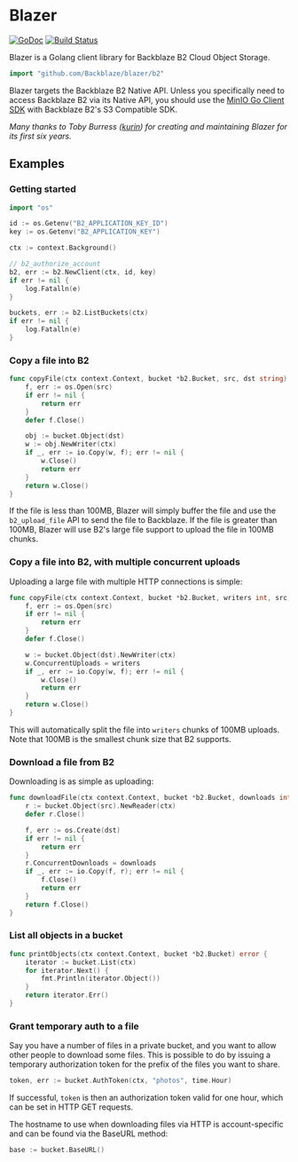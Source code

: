 Blazer
====

[![GoDoc](https://godoc.org/github.com/Backblaze/blazer/b2?status.svg)](https://godoc.org/github.com/Backblaze/blazer/b2)
[![Build Status](https://travis-ci.org/Backblaze/blazer.svg)](https://travis-ci.org/Backblaze/blazer)

Blazer is a Golang client library for Backblaze B2 Cloud Object Storage.

```go
import "github.com/Backblaze/blazer/b2"
```

Blazer targets the Backblaze B2 Native API. Unless you specifically need to access Backblaze B2 via its Native API, you should use the [MinIO Go Client SDK](https://github.com/minio/minio-go) with Backblaze B2's S3 Compatible SDK. 

_Many thanks to Toby Burress ([kurin](https://github.com/kurin)) for creating and maintaining Blazer for its first six years._

## Examples

### Getting started
```go
import "os"

id := os.Getenv("B2_APPLICATION_KEY_ID")
key := os.Getenv("B2_APPLICATION_KEY")

ctx := context.Background()

// b2_authorize_account
b2, err := b2.NewClient(ctx, id, key)
if err != nil {
	log.Fatalln(e)
}

buckets, err := b2.ListBuckets(ctx)
if err != nil {
	log.Fatalln(e)
}
```

### Copy a file into B2

```go
func copyFile(ctx context.Context, bucket *b2.Bucket, src, dst string) error {
	f, err := os.Open(src)
	if err != nil {
		return err
	}
	defer f.Close()

	obj := bucket.Object(dst)
	w := obj.NewWriter(ctx)
	if _, err := io.Copy(w, f); err != nil {
		w.Close()
		return err
	}
	return w.Close()
}
```

If the file is less than 100MB, Blazer will simply buffer the file and use the
`b2_upload_file` API to send the file to Backblaze.  If the file is greater
than 100MB, Blazer will use B2's large file support to upload the file in 100MB
chunks.

### Copy a file into B2, with multiple concurrent uploads

Uploading a large file with multiple HTTP connections is simple:

```go
func copyFile(ctx context.Context, bucket *b2.Bucket, writers int, src, dst string) error {
	f, err := os.Open(src)
	if err != nil {
		return err
	}
	defer f.Close()

	w := bucket.Object(dst).NewWriter(ctx)
	w.ConcurrentUploads = writers
	if _, err := io.Copy(w, f); err != nil {
		w.Close()
		return err
	}
	return w.Close()
}
```

This will automatically split the file into `writers` chunks of 100MB uploads.
Note that 100MB is the smallest chunk size that B2 supports.

### Download a file from B2

Downloading is as simple as uploading:

```go
func downloadFile(ctx context.Context, bucket *b2.Bucket, downloads int, src, dst string) error {
	r := bucket.Object(src).NewReader(ctx)
	defer r.Close()

	f, err := os.Create(dst)
	if err != nil {
		return err
	}
	r.ConcurrentDownloads = downloads
	if _, err := io.Copy(f, r); err != nil {
		f.Close()
		return err
	}
	return f.Close()
}
```

### List all objects in a bucket

```go
func printObjects(ctx context.Context, bucket *b2.Bucket) error {
	iterator := bucket.List(ctx)
	for iterator.Next() {
		fmt.Println(iterator.Object())
	}
	return iterator.Err()
}
```

### Grant temporary auth to a file

Say you have a number of files in a private bucket, and you want to allow other
people to download some files.  This is possible to do by issuing a temporary
authorization token for the prefix of the files you want to share.

```go
token, err := bucket.AuthToken(ctx, "photos", time.Hour)
```

If successful, `token` is then an authorization token valid for one hour, which
can be set in HTTP GET requests.

The hostname to use when downloading files via HTTP is account-specific and can
be found via the BaseURL method:

```go
base := bucket.BaseURL()
```
